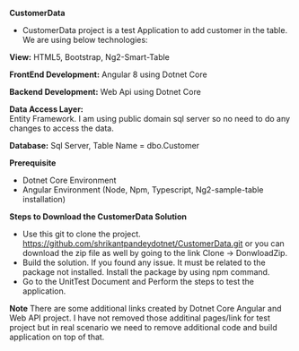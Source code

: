**CustomerData** 
* CustomerData project is a test Application to add customer in the table.  We are using below technologies:

 **View:** 
 HTML5, Bootstrap, Ng2-Smart-Table 
 
**FrontEnd Development:** 
Angular 8 using Dotnet Core  

**Backend Development:** 
Web Api using Dotnet Core  

**Data Access Layer:**  
Entity Framework. I am using public domain sql server so no need to do any changes to access the data. 

**Database:** 
Sql Server, Table Name = dbo.Customer 

**Prerequisite** 
* Dotnet Core Environment 
* Angular Environment (Node, Npm, Typescript, Ng2-sample-table installation) 

**Steps to Download the CustomerData Solution** 

- Use this git to clone the project. https://github.com/shrikantpandeydotnet/CustomerData.git or you can download the zip file as well by going to the link Clone -> DonwloadZip. 
- Build the solution. If you found any issue. It must be related to the package not installed. Install the package by using npm command.
- Go to the UnitTest Document and Perform the steps to test the application. 

**Note**
There are some additional links created by Dotnet Core Angular and Web API project. I have not removed those additinal pages/link for test project but in real scenario we need to remove additional code and build application on top of that.
